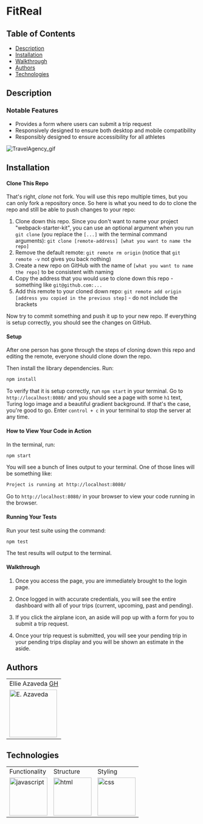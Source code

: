# FitReal

## Table of Contents
* [Description](#description)
* [Installation](#installation)
* [Walkthrough](#walkthrough)
* [Authors](#authors)
* [Technologies](#technologies)

## Description



### Notable Features
* Provides a form where users can submit a trip request
* Responsively designed to ensure both desktop and mobile compatibility
* Responsibly designed to ensure accessibility for all athletes

![TravelAgency_gif]()

## Installation
#### Clone This Repo

That's right, _clone_ not fork. You will use this repo multiple times, but you can only fork a repository once. So here is what you need to do to clone the repo and still be able to push changes to your repo:

1. Clone down this repo. Since you don't want to name your project "webpack-starter-kit", you can use an optional argument when you run `git clone` (you replace the `[...]` with the terminal command arguments): `git clone [remote-address] [what you want to name the repo]`
1. Remove the default remote: `git remote rm origin` (notice that `git remote -v` not gives you back nothing)
1. Create a new repo on GitHub with the name of `[what you want to name the repo]` to be consistent with naming
1. Copy the address that you would use to clone down this repo - something like `git@github.com:...`
1. Add this remote to your cloned down repo: `git remote add origin [address you copied in the previous step]` - do not include the brackets

Now try to commit something and push it up to your new repo. If everything is setup correctly, you should see the changes on GitHub.

#### Setup

After one person has gone through the steps of cloning down this repo and editing the remote, everyone should clone down the repo.

Then install the library dependencies. Run:

```bash
npm install
```

To verify that it is setup correctly, run `npm start` in your terminal. Go to `http://localhost:8080/` and you should see a page with some `h1` text, Turing logo image and a beautiful gradient background. If that's the case, you're good to go. Enter `control + c` in your terminal to stop the server at any time.

#### How to View Your Code in Action

In the terminal, run:

```bash
npm start
```

You will see a bunch of lines output to your terminal. One of those lines will be something like:

```bash
Project is running at http://localhost:8080/
```

Go to `http://localhost:8080/` in your browser to view your code running in the browser.


#### Running Your Tests

Run your test suite using the command:

```bash
npm test
```

The test results will output to the terminal.

#### Walkthrough

1. Once you access the page, you are immediately brought to the login page.

2. Once logged in with accurate credentials, you will see the entire dashboard with all of your trips (current, upcoming, past and pending).

3. If you click the airplane icon, an aside will pop up with a form for you to submit a trip request.

4. Once your trip request is submitted, you will see your pending trip in your pending trips display and you will be shown an estimate in the aside.


## Authors
<table>
    <tr>
        <td> Ellie Azaveda <a href="https://github.com/EllieAzaveda">GH</td>
    </tr>
    </tr>
        <td><img src="https://avatars.githubusercontent.com/u/76409536?v=4" alt="E. Azaveda" width="125" height="auto" /></td>
    </tr>
</table>

## Technologies
<table>
    <tr>
        <td>Functionality</td>
        <td>Structure</td>
        <td>Styling</td>
    </tr>
    </tr>
        <td><img src="./assets/readme/js-icon.png" alt="javascript" width="100" height="auto" /></td>
        <td><img src="./assets/readme/html-logo.png" alt="html" width="100" height="auto" /></td>
        <td><img src="./assets/readme/css-logo.png" alt="css" width="100" height="auto" /></td>
    </tr>
</table>
